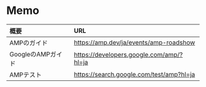 ﻿# Memo


| 概要 | URL |
|:-----|:----|
| AMPのガイド | https://amp.dev/ja/events/amp-roadshow |
| GoogleのAMPガイド | https://developers.google.com/amp/?hl=ja |
| AMPテスト | https://search.google.com/test/amp?hl=ja |
